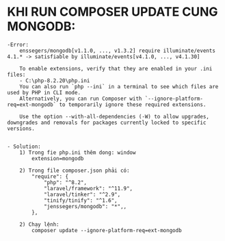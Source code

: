 # KHI RUN COMPOSER UPDATE CUNG MONGODB:
    -Error:
        enssegers/mongodb[v1.1.0, ..., v1.3.2] require illuminate/events 4.1.* -> satisfiable by illuminate/events[v4.1.0, ..., v4.1.30]

        To enable extensions, verify that they are enabled in your .ini files:
        - C:\php-8.2.20\php.ini
        You can also run `php --ini` in a terminal to see which files are used by PHP in CLI mode.        
        Alternatively, you can run Composer with `--ignore-platform-req=ext-mongodb` to temporarily ignore these required extensions.

        Use the option --with-all-dependencies (-W) to allow upgrades, downgrades and removals for packages currently locked to specific versions.


    - Solution:
        1) Trong fie php.ini thêm dong: window
            extension=mongodb

        2) Trong file composer.json phải có:
            "require": {
                "php": "^8.2",
                "laravel/framework": "^11.9",
                "laravel/tinker": "^2.9",
                "tinify/tinify": "^1.6",
                "jenssegers/mongodb": "*",,
            },

        2) Chạy lệnh:
            composer update --ignore-platform-req=ext-mongodb
